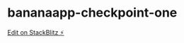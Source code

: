# bananaapp-checkpoint-one

[Edit on StackBlitz ⚡️](https://stackblitz.com/edit/bananaapp-checkpoint-one)